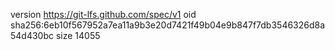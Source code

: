 version https://git-lfs.github.com/spec/v1
oid sha256:6eb10f567952a7ea11a9b3e20d7421f49b04e9b847f7db3546326d8a54d430bc
size 14055
